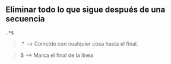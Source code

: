 ## Eliminar todo lo que sigue después de una secuencia

```
.*$
```
>.* --> Coincide con cualquier cosa hasta el final.

> $	--> Marca el final de la línea

